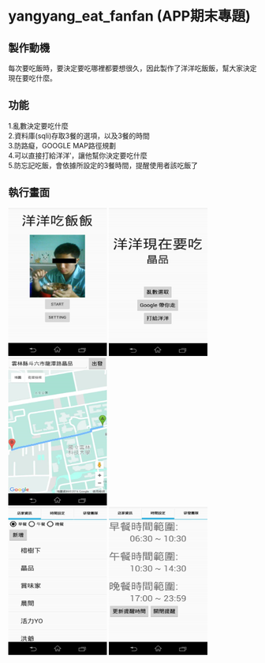# yangyang_eat_fanfan (APP期末專題)

## 製作動機
每次要吃飯時，要決定要吃哪裡都要想很久，因此製作了洋洋吃飯飯，幫大家決定現在要吃什麼。 

## 功能
1.亂數決定要吃什麼 <br> 
2.資料庫(sqli)存取3餐的選項，以及3餐的時間 <br> 
3.防路癡，GOOGLE MAP路徑規劃 <br> 
4.可以直接打給洋洋‵，讓他幫你決定要吃什麼 <br> 
5.防忘記吃飯，會依據所設定的3餐時間，提醒使用者該吃飯了 <br> 

## 執行畫面
<img src="/README_img/home.png" width="200px" height="300px" />
<img src="/README_img/random.png" width="200px" height="300px" />
<img src="/README_img/googlemap.png" width="200px" height="300px" /> <br>
<img src="/README_img/food.png" width="200px" height="300px" />
<img src="/README_img/time.png" width="200px" height="300px" />
